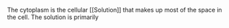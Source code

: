 The cytoplasm is the cellular [[Solution]] that makes up most of the space in the cell. The solution is primarily 